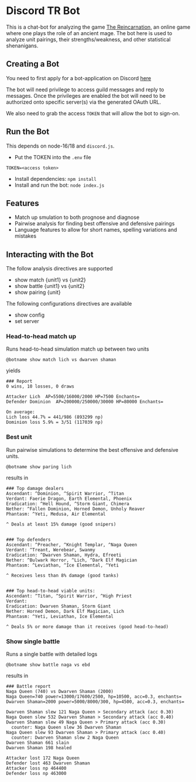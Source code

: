 # Discord TR Bot
This is a chat-bot for analyzing the game [The Reincarnation](https://www.the-reincarnation.com/about.php), an online game where one plays the role of an ancient mage. The bot here is used to analyze unit pairings, their strengths/weakness, and other statistical shenanigans.


## Creating a Bot
You need to first apply for a bot-application on Discord [here](https://discord.com/developers/applications)

The bot will need privilege to access guild messages and reply to messages. Once the privileges are enabled the bot will need to be authorized onto specific server(s) via the generated OAuth URL.

We also need to grab the access `TOKEN` that will allow the bot to sign-on.

## Run the Bot
This depends on node-16/18 and `discord.js`. 
- Put the TOKEN into the `.env` file

```
TOKEN=<access token>
```

- Install dependencies: `npm install`
- Install and run the bot: `node index.js`

## Features
- Match up smulation to both prognose and diagnose 
- Pairwise analysis for finding best offensive and defensive pairings
- Language features to allow for short names, spelling variations and mistakes


## Interacting with the Bot
The follow analysis directives are supported
- show match {unit1} vs {unit2}
- show battle {unit1} vs {unit2}
- show pairing {unit}

The following configurations directives are available
- show config
- set server


### Head-to-head match up
Runs head-to-head simulation match up between two units

```
@botname show match lich vs dwarven shaman
```

yields

```
### Report
0 wins, 10 losses, 0 draws

Attacker Lich  AP=5500/16000/2000 HP=7500 Enchants=
Defender Dominion  AP=200000/250000/30000 HP=80000 Enchants=

On average:
Lich loss 44.7% = 441/986 (893299 np)
Dominion loss 5.9% = 3/51 (117039 np)
```


### Best unit
Run pairwise simulations to determine the best offensive and defensive units.

```
@botname show paring lich
```

results in

```
### Top damage dealers 
Ascendant: ^Dominion, ^Spirit Warrior, ^Titan
Verdant: Faerie Dragon, Earth Elemental, Phoenix
Eradication: ^Hell Hound, ^Storm Giant, Chimera
Nether: ^Fallen Dominion, Horned Demon, Unholy Reaver
Phantasm: ^Yeti, Medusa, Air Elemental

^ Deals at least 15% damage (good snipers)


### Top defenders 
Ascendant: ^Preacher, ^Knight Templar, ^Naga Queen
Verdant: ^Treant, Werebear, Swanmy
Eradication: ^Dwarven Shaman, Hydra, Efreeti
Nether: ^Bulwark Horror, ^Lich, ^Dark Elf Magician
Phantasm: ^Leviathan, ^Ice Elemental, ^Yeti

^ Receives less than 8% damage (good tanks)


### Top head-to-head viable units:
Ascendant: ^Titan, ^Spirit Warrior, ^High Priest
Verdant: 
Eradication: Dwarven Shaman, Storm Giant
Nether: Horned Demon, Dark Elf Magician, Lich
Phantasm: ^Yeti, Leviathan, Ice Elemental

^ Deals 5% or more damage than it receives (good head-to-head)
```


### Show single battle
Runs a single battle with detailed logs

```
@botname show battle naga vs ebd
```

results in

```
### Battle report 
Naga Queen (740) vs Dwarven Shaman (2000)
Naga Queen=740 power=13000/17600/2500, hp=10500, acc=0.3, enchants=
Dwarven Shaman=2000 power=5000/8000/300, hp=4500, acc=0.3, enchants=

Dwarven Shaman slew 121 Naga Queen > Secondary attack (acc 0.30)
Naga Queen slew 532 Dwarven Shaman > Secondary attack (acc 0.40)
Dwarven Shaman slew 49 Naga Queen > Primary attack (acc 0.30)
  counter: Naga Queen slew 36 Dwarven Shaman
Naga Queen slew 93 Dwarven Shaman > Primary attack (acc 0.40)
  counter: Dwarven Shaman slew 2 Naga Queen
Dwarven Shaman 661 slain
Dwarven Shaman 198 healed

Attacker lost 172 Naga Queen
Defender lost 463 Dwarven Shaman
Attacker loss np 464400
Defender loss np 463000
```
